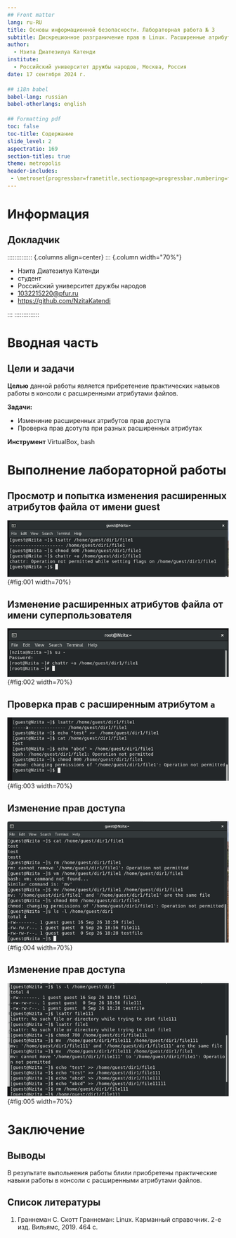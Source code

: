 ```yaml
---
## Front matter
lang: ru-RU
title: Основы информационной безопасности. Лабораторная работа № 3
subtitle: Дискреционное разграничение прав в Linux. Расширенные атрибуты
author:
  - Нзита Диатезилуа Катенди
institute:
  - Российский университет дружбы народов, Москва, Россия
date: 17 сентября 2024 г.

## i18n babel
babel-lang: russian
babel-otherlangs: english

## Formatting pdf
toc: false
toc-title: Содержание
slide_level: 2
aspectratio: 169
section-titles: true
theme: metropolis
header-includes:
 - \metroset{progressbar=frametitle,sectionpage=progressbar,numbering=fraction}
---
```


# Информация

## Докладчик

:::::::::::::: {.columns align=center}
::: {.column width="70%"}

  * Нзита Диатезилуа Катенди
  * студент
  * Российский университет дружбы народов
  * [1032215220@pfur.ru](mailto:1032215220@pfur.ru)
  * <https://github.com/NzitaKatendi>

:::
::::::::::::::

# Вводная часть

## Цели и задачи

**Целью** данной работы является прибретенеие  практических навыков работы в консоли с расширенными атрибутами файлов.

**Задачи:**
 
 - Измениние расширенных атрибутов прав доступа
 - Проверка прав дсотупа при разных расширенных атрибутах

 **Инструмент** VirtualBox, bash

# Выполнение лабораторной работы

## Просмотр и попытка изменения расширенных атрибутов файла от имени guest

![Просмотр и попытка изменения расширенных атрибутов файла от имени guest](image/1.png){#fig:001 width=70%}

##  Изменение расширенных атрибутов файла от имени суперпользователя

![Изменение расширенных атрибутов файла от имени суперпользователя](image/2.png){#fig:002 width=70%}

## Проверка прав с расширенным атрибутом `a`

![Проверка прав с расширенным атрибутом `a`](image/3.png){#fig:003 width=70%}

##  Изменение прав доступа

![Проверка прав без расширенных атрибутов](image/4.png){#fig:004 width=70%}

## Изменение прав доступа

![Проверка прав с расширенным атрибутом `i`](image/5.png){#fig:005 width=70%}

# Заключение

## Выводы

В результате выпольнения работы блили приобретены практические навыки работы в консоли с расширенными атрибутами файлов.

## Список литературы

1. Граннеман С. Скотт Граннеман: Linux. Карманный справочник. 2-е изд. Вильямс, 2019. 464 с.



